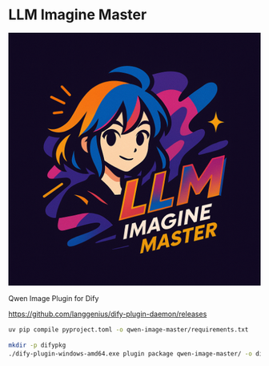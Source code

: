 # LLM Imagine Master

![](docs/QwenImageMaster.png)

Qwen Image Plugin for Dify

https://github.com/langgenius/dify-plugin-daemon/releases

```bash
uv pip compile pyproject.toml -o qwen-image-master/requirements.txt
```

```bash
mkdir -p difypkg
./dify-plugin-windows-amd64.exe plugin package qwen-image-master/ -o difypkg/qwen-image-master-0.0.3.difypkg
```
